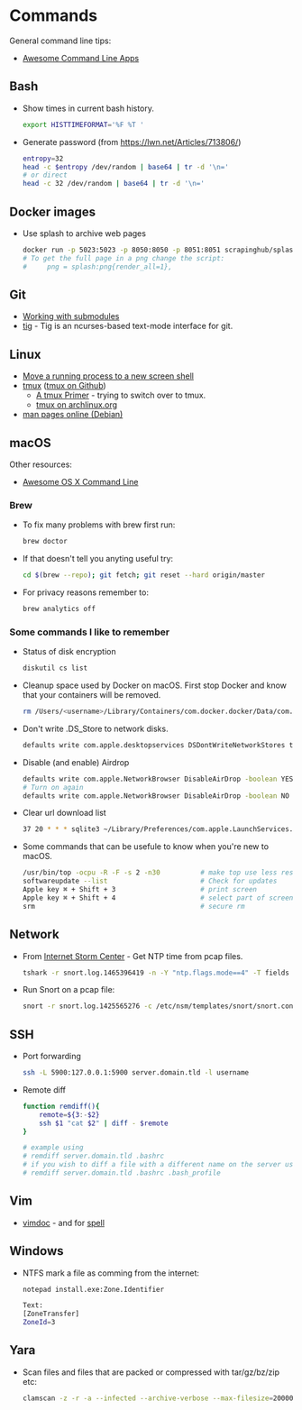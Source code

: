 # Commands

General command line tips:

* [Awesome Command Line Apps](https://github.com/herrbischoff/awesome-command-line-apps)

## Bash

* Show times in current bash history.
    ```bash
    export HISTTIMEFORMAT='%F %T '
    ```
* Generate password (from https://lwn.net/Articles/713806/)
    ```bash
    entropy=32
    head -c $entropy /dev/random | base64 | tr -d '\n='
    # or direct
    head -c 32 /dev/random | base64 | tr -d '\n='
    ```

## Docker images

* Use splash to archive web pages
    ```bash
    docker run -p 5023:5023 -p 8050:8050 -p 8051:8051 scrapinghub/splash
    # To get the full page in a png change the script:
    #     png = splash:png{render_all=1},
    ```

## Git


* [Working with submodules](https://github.com/blog/2104-working-with-submodules)
* [tig](https://jonas.github.io/tig/) - Tig is an ncurses-based text-mode interface for git.

## Linux

* [Move a running process to a new screen shell](http://monkeypatch.me/blog/move-a-running-process-to-a-new-screen-shell.html)
* [tmux](https://tmux.github.io/) ([tmux on Github](https://github.com/tmux/tmux))
    - [A tmux Primer](https://danielmiessler.com/study/tmux/) - trying to switch over to tmux.
    - [tmux on archlinux.org](https://wiki.archlinux.org/index.php/Tmux)
* [man pages online (Debian)](https://manpages.debian.org/)

## macOS

Other resources:

* [Awesome OS X Command Line](https://github.com/herrbischoff/awesome-osx-command-line)

### Brew

* To fix many problems with brew first run:
    ```bash
    brew doctor
    ```
* If that doesn't tell you anyting useful try:
    ```bash
    cd $(brew --repo); git fetch; git reset --hard origin/master
    ```
* For privacy reasons remember to:
    ```bash
    brew analytics off
    ```

### Some commands I like to remember

* Status of disk encryption
    ```bash
    diskutil cs list
    ```
* Cleanup space used by Docker on macOS. First stop Docker and know that your containers will be removed.
    ```bash
    rm /Users/<username>/Library/Containers/com.docker.docker/Data/com.docker.driver.amd64-linux/Docker.qcow2
    ```
* Don't write .DS_Store to network disks.
    ```bash
    defaults write com.apple.desktopservices DSDontWriteNetworkStores true
    ```
* Disable (and enable) Airdrop
    ```bash
    defaults write com.apple.NetworkBrowser DisableAirDrop -boolean YES
    # Turn on again
    defaults write com.apple.NetworkBrowser DisableAirDrop -boolean NO
    ```
* Clear url download list
    ```bash
    37 20 * * * sqlite3 ~/Library/Preferences/com.apple.LaunchServices.QuarantineEventsV* 'delete from LSQuarantineEvent'
    ```
* Some commands that can be usefule to know when you're new to macOS.
    ```bash
    /usr/bin/top -ocpu -R -F -s 2 -n30          # make top use less resources
    softwareupdate --list                       # Check for updates
    Apple key ⌘ + Shift + 3                     # print screen
    Apple key ⌘ + Shift + 4                     # select part of screen
    srm                                         # secure rm
    ```

## Network

* From [Internet Storm Center](https://isc.sans.edu/diary/21135) - Get NTP time from pcap files.
    ```bash
    tshark -r snort.log.1465396419 -n -Y "ntp.flags.mode==4" -T fields -e ntp.xmt -e frame.time
    ```
* Run Snort on a pcap file:
    ```bash
    snort -r snort.log.1425565276 -c /etc/nsm/templates/snort/snort.conf --daq pcap --daq-mode read-file -l ./log/     # -A console to log to stdout
    ```

## SSH

* Port forwarding
    ```bash
    ssh -L 5900:127.0.0.1:5900 server.domain.tld -l username
    ```
* Remote diff
    ```bash
    function remdiff(){
        remote=${3:-$2}
        ssh $1 "cat $2" | diff - $remote
	}

	# example using
	# remdiff server.domain.tld .bashrc
	# if you wish to diff a file with a different name on the server use
	# remdiff server.domain.tld .bashrc .bash_profile
    ```

## Vim

* [vimdoc](http://vimdoc.sourceforge.net/htmldoc/help.html) - and for [spell](http://vimdoc.sourceforge.net/htmldoc/spell.html)

## Windows

* NTFS mark a file as comming from the internet:
    ```bash
    notepad install.exe:Zone.Identifier

    Text:
    [ZoneTransfer]
    ZoneId=3
    ```

## Yara

* Scan files and files that are packed or compressed with tar/gz/bz/zip etc:
    ```bash
    clamscan -z -r -a --infected --archive-verbose --max-filesize=200000000000000 --max-scansize=200000000000000 -d rules.yar filename
    ```
